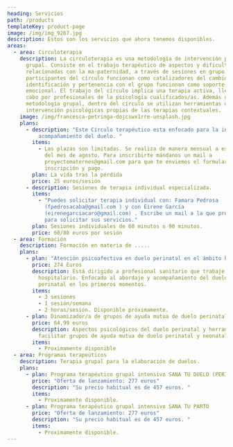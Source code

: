 ```yaml
---
heading: Servicios
path: /products
templateKey: product-page
image: /img/img_9267.jpg
description: Estos son los servicios que ahora tenemos disponibles.
areas:
  - area: Circuloterapia
    description: La circuloterapia es una metodología de intervención psicológica
      grupal. Consiste en el trabajo terapéutico de aspectos y dificultades
      relacionadas con la ma-paternidad, a través de sesiones en grupo. Los/las
      participantes del círculo funcionan como catalizadores del cambio. La
      identificación y pertenencia con el grupo funcionan como soporte
      emocional. El trabajo del círculo implica una terapia activa, llevada a
      cabo por profesionales de la psicología cualificados/as. Además de la
      metodología grupal, dentro del círculo se utilizan herramientas de
      intervención psicológicas propias de las terapias contextuales.
    image: /img/francesca-petringa-dojcswx1rre-unsplash.jpg
    plans:
      - description: "Este Círculo terapéutico esta enfocado para la intervención y el
          acompañamiento del duelo. "
        items:
          - Las plazas son limitadas. Se realiza de manera mensual a excepción
            del mes de agosto. Para inscribirte mándanos un mail a
            proyectomaternes@gmail.com para que te enviemos el formulario de
            inscripción y pago.
        plan: La vida tras la pérdida
        price: 25 euros/sesión
      - description: Sesiones de terapia individual especializada.
        items:
          - "Puedes solicitar terapia individual con: Famara Pedrosa
            (fpedrosacaba@gmail.com ) y con Eirene García
            (eirenegarciacaro@gmail.com) . Escribe un mail a la que prefieras
            para solicitar sus servicios."
        plan: Sesiones individuales de 60 minutos o 90 minutos.
        price: 60/80 euros por sesión
  - area: Formación
    description: Formación en materia de .....
    plans:
      - plan: "Atención psicoafectiva en duelo perinatal en el ámbito hospitalario. "
        price: 274 Euros
        description: Está dirigido a profesional sanitario que trabaje en el ámbito
          hospitalario. Enfocado al abordaje y acompañamiento del duelo
          perinatal en los primeros momentos.
        items:
          - 3 sesiones
          - 1 sesión/semana
          - 2 horas/sesión. Disponible próximamente.
      - plan: Dinamizador/a de grupos de ayuda mutua de duelo perinatal.
        price: 64,99 euros
        description: Aspectos psicológicos del duelo perinatal y herramientas para
          facilitar grupos de ayuda mutua de duelo perinatal y neonatal.
        items:
          - Proximamente disponible
  - area: Programas terapeúticos
    description: Terapia grupal para la elaboración de duelos.
    plans:
      - plan: Programa terapéutico grupal intensivo SANA TU DUELO (PERINATAL)
        price: "Oferta de lanzamiento: 277 euros"
        description: "Su precio habitual es de 457 euros. "
        items:
          - Proximamente disponible.
      - plan: Programa terapéutico grupal intensivo SANA TU PARTO
        price: "Oferta de lanzamiento: 277 euros"
        description: "Su precio habitual es de 457 euros. "
        items:
          - Proximamente disponible.
---
```

